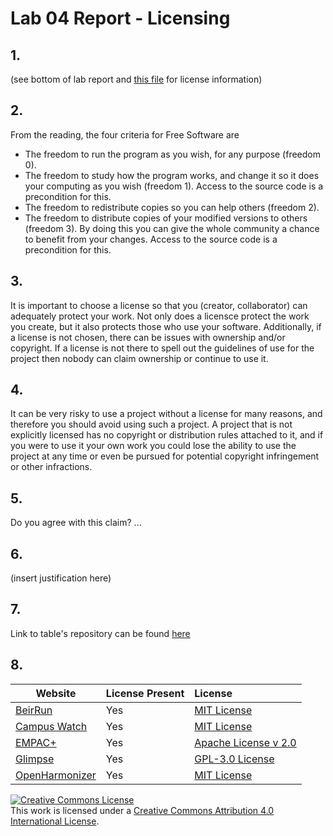 # Lab 04 Report - Licensing

## 1.

(see bottom of lab report and [this file](https://github.com/emkulka/oss-repo-template/blob/master/labs/lab-04/LICENSE.md) for license information)

## 2. 

From the reading, the four criteria for Free Software are
 - The freedom to run the program as you wish, for any purpose (freedom 0).
 - The freedom to study how the program works, and change it so it does your computing as you wish (freedom 1). Access to the source code is a precondition for this.
- The freedom to redistribute copies so you can help others (freedom 2).
- The freedom to distribute copies of your modified versions to others (freedom 3). By doing this you can give the whole community a chance to benefit from your changes. Access to the source code is a precondition for this.

## 3. 

It is important to choose a license so that you (creator, collaborator) can adequately protect your work. Not only does a licensce protect the work you create, but it also protects those who use your software. Additionally, if a license is not chosen, there can be issues with ownership and/or copyright. If a license is not there to spell out the guidelines of use for the project then nobody can claim ownership or continue to use it. 

## 4. 

It can be very risky to use a project without a license for many reasons, and therefore you should avoid using such a project. A project that is not explicitly licensed has no copyright or distribution rules attached to it, and if you were to use it your own work you could lose the ability to use the project at any time or even be pursued for potential copyright infringement or other infractions.

## 5.

Do you agree with this claim? ...

## 6. 

(insert justification here)

## 7. 

Link to table's repository can be found [here](https://github.com/ThomasAndrasek/open-source-game)

## 8. 

Website | License Present | License
---------|:----------|:-------
[BeirRun](https://github.com/nick-lennox/beirrun) | Yes | [MIT License](https://github.com/nick-lennox/BeirRun/blob/master/LICENSE)
[Campus Watch](https://github.com/carolynann/rcos-campuswatch) | Yes | [MIT License](https://github.com/CarolynAnn/rcos-campuswatch/blob/master/LICENSE)
[EMPAC+](https://github.com/cpybus/EMPACplus) | Yes | [Apache License v 2.0](https://github.com/cpybus/EMPACplus/blob/master/LICENSE)
[Glimpse](https://github.com/rpitv/glimpse-ui) | Yes | [GPL-3.0 License](https://github.com/rpitv/glimpse-ui/blob/master/LICENSE)
[OpenHarmonizer](https://github.com/10000turtles/openharmonizer) | Yes | [MIT License](https://github.com/10000turtles/OpenHarmonizer/blob/master/LICENSE)

<a rel="license" href="http://creativecommons.org/licenses/by/4.0/"><img alt="Creative Commons License" style="border-width:0" src="https://i.creativecommons.org/l/by/4.0/88x31.png" /></a><br />This work is licensed under a <a rel="license" href="http://creativecommons.org/licenses/by/4.0/">Creative Commons Attribution 4.0 International License</a>.
